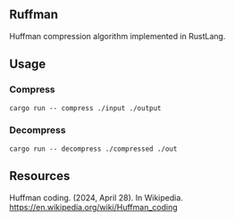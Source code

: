 ## Ruffman
Huffman compression algorithm implemented in RustLang.

## Usage

### Compress
`cargo run -- compress ./input ./output`

### Decompress
`cargo run -- decompress ./compressed ./out`

## Resources
Huffman coding. (2024, April 28). In Wikipedia. https://en.wikipedia.org/wiki/Huffman_coding
